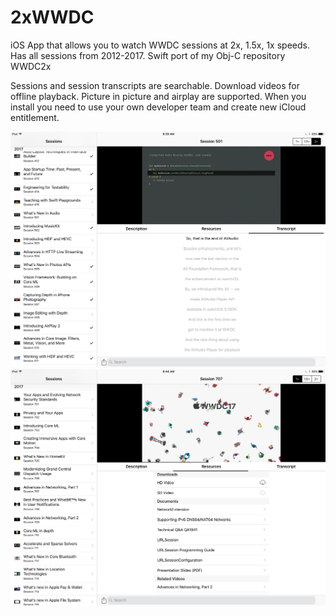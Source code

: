 # 2xWWDC
iOS App that allows you to watch WWDC sessions at 2x, 1.5x, 1x speeds. Has all sessions from 2012-2017. Swift port of my Obj-C repository WWDC2x

Sessions and session transcripts are searchable. Download videos for offline playback. Picture in picture and airplay are supported. When you install you need to use your own developer team and create new iCloud entitlement.

![Screenshot](https://raw.githubusercontent.com/bgayman/2xWWDC/master/Screenshot.PNG)
![Screenshot2](https://raw.githubusercontent.com/bgayman/2xWWDC/master/Screenshot2.PNG)
